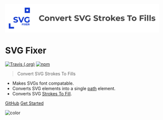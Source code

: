 <img src="images/cover.png" alt="Larakey Cover" width="500" height="auto"/>

# SVG Fixer

[![Travis (.org)](https://img.shields.io/travis/oslllo/svg-fixer?label=Travis%20CI)](https://travis-ci.org/github/oslllo/svg-fixer)
[![npm](https://img.shields.io/npm/v/oslllo-svg-fixer)](https://www.npmjs.com/package/oslllo-svg-fixer)

> Convert SVG Strokes To Fills

- Makes SVGs font compatable.
- Converts SVG elements into a single [path](https://developer.mozilla.org/en-US/docs/Web/SVG/Element/path) element.
- Converts SVG [Strokes To Fill](https://icomoon.io/#docs/stroke-to-fill).

[GitHub](https://github.com/oslllo/svg-fixer/)
[Get Started](/getting-started/introduction)

<!-- background color -->

![color](#fff)